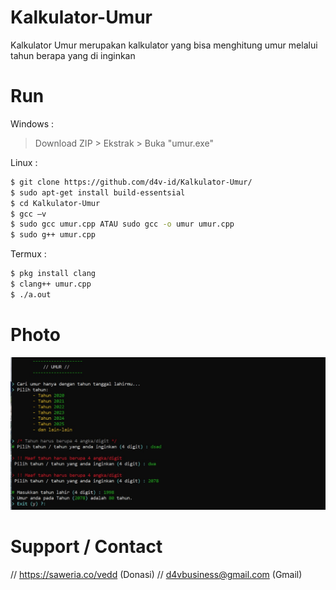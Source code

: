 # Kalkulator-Umur
Kalkulator Umur merupakan kalkulator yang bisa menghitung umur melalui tahun berapa yang di inginkan

# Run
Windows :
> Download ZIP > Ekstrak > Buka "umur.exe"

Linux :
```bash
$ git clone https://github.com/d4v-id/Kalkulator-Umur/
$ sudo apt-get install build-essentsial
$ cd Kalkulator-Umur
$ gcc –v
$ sudo gcc umur.cpp ATAU sudo gcc -o umur umur.cpp
$ sudo g++ umur.cpp
```
Termux :
```bash
$ pkg install clang
$ clang++ umur.cpp
$ ./a.out
```

# Photo
<img src="umur-photo.jpg">

# Support / Contact
// https://saweria.co/vedd (Donasi)
// d4vbusiness@gmail.com (Gmail)
